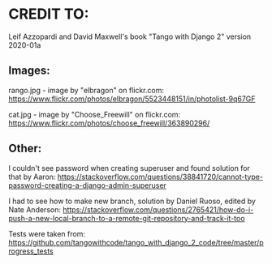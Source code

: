 # CREDIT TO:
Leif Azzopardi and David Maxwell's book "Tango with Django 2" version 2020-01a

## Images:
rango.jpg - image by "elbragon" on flickr.com: https://www.flickr.com/photos/elbragon/5523448151/in/photolist-9q67GF

cat.jpg - image by "Choose_Freewill" on flickr.com: https://www.flickr.com/photos/choose_freewill/363890296/


## Other:
I couldn't see password when creating superuser and found solution for that by Aaron: https://stackoverflow.com/questions/38841720/cannot-type-password-creating-a-django-admin-superuser

I had to see how to make new branch, solution by Daniel Ruoso, edited by Nate Anderson: https://stackoverflow.com/questions/2765421/how-do-i-push-a-new-local-branch-to-a-remote-git-repository-and-track-it-too

Tests were taken from: https://github.com/tangowithcode/tango_with_django_2_code/tree/master/progress_tests
